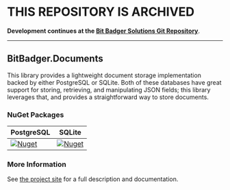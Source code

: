 # THIS REPOSITORY IS ARCHIVED

**Development continues at the [Bit Badger Solutions Git Repository](https://git.bitbadger.solutions/bit-badger/BitBadger.Documents)**.

----

## BitBadger.Documents

This library provides a lightweight document storage implementation backed by either PostgreSQL or SQLite. Both of these databases have great support for storing, retrieving, and manipulating JSON fields; this library leverages that, and provides a straightforward way to store documents.

### NuGet Packages
| PostgreSQL | SQLite |
|------------|--------|
|[![Nuget](https://img.shields.io/nuget/v/BitBadger.Documents.Postgres?style=plastic)](https://www.nuget.org/packages/BitBadger.Documents.Postgres/)|[![Nuget](https://img.shields.io/nuget/v/BitBadger.Documents.Sqlite?style=plastic)](https://www.nuget.org/packages/BitBadger.Documents.Sqlite/)|

### More Information

See [the project site](https://bitbadger.solutions/open-source/relational-documents/) for a full description and documentation.
